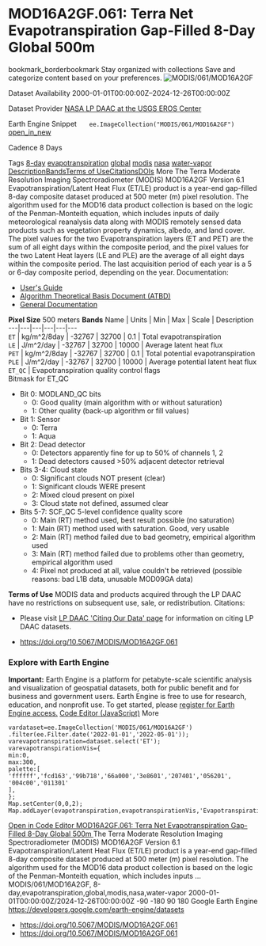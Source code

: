  
#  MOD16A2GF.061: Terra Net Evapotranspiration Gap-Filled 8-Day Global 500m 
bookmark_borderbookmark Stay organized with collections  Save and categorize content based on your preferences.
![MODIS/061/MOD16A2GF](https://developers.google.com/earth-engine/datasets/images/MODIS/MODIS_061_MOD16A2GF_sample.png) 

Dataset Availability
    2000-01-01T00:00:00Z–2024-12-26T00:00:00Z 

Dataset Provider
     [ NASA LP DAAC at the USGS EROS Center ](https://doi.org/10.5067/MODIS/MOD16A2GF.061) 

Earth Engine Snippet
     `    ee.ImageCollection("MODIS/061/MOD16A2GF")   ` [ open_in_new ](https://code.earthengine.google.com/?scriptPath=Examples:Datasets/MODIS/MODIS_061_MOD16A2GF) 

Cadence
    8 Days 

Tags
     [8-day](https://developers.google.com/earth-engine/datasets/tags/8-day) [evapotranspiration](https://developers.google.com/earth-engine/datasets/tags/evapotranspiration) [global](https://developers.google.com/earth-engine/datasets/tags/global) [modis](https://developers.google.com/earth-engine/datasets/tags/modis) [nasa](https://developers.google.com/earth-engine/datasets/tags/nasa) [water-vapor](https://developers.google.com/earth-engine/datasets/tags/water-vapor)
[Description](https://developers.google.com/earth-engine/datasets/catalog/MODIS_061_MOD16A2GF#description)[Bands](https://developers.google.com/earth-engine/datasets/catalog/MODIS_061_MOD16A2GF#bands)[Terms of Use](https://developers.google.com/earth-engine/datasets/catalog/MODIS_061_MOD16A2GF#terms-of-use)[Citations](https://developers.google.com/earth-engine/datasets/catalog/MODIS_061_MOD16A2GF#citations)[DOIs](https://developers.google.com/earth-engine/datasets/catalog/MODIS_061_MOD16A2GF#dois) More
The Terra Moderate Resolution Imaging Spectroradiometer (MODIS) MOD16A2GF Version 6.1 Evapotranspiration/Latent Heat Flux (ET/LE) product is a year-end gap-filled 8-day composite dataset produced at 500 meter (m) pixel resolution. The algorithm used for the MOD16 data product collection is based on the logic of the Penman-Monteith equation, which includes inputs of daily meteorological reanalysis data along with MODIS remotely sensed data products such as vegetation property dynamics, albedo, and land cover.
The pixel values for the two Evapotranspiration layers (ET and PET) are the sum of all eight days within the composite period, and the pixel values for the two Latent Heat layers (LE and PLE) are the average of all eight days within the composite period. The last acquisition period of each year is a 5 or 6-day composite period, depending on the year.
Documentation:
  * [User's Guide](https://lpdaac.usgs.gov/documents/931/MOD16_User_Guide_V61.pdf)
  * [Algorithm Theoretical Basis Document (ATBD)](https://lpdaac.usgs.gov/documents/93/MOD16_ATBD.pdf)
  * [General Documentation](https://ladsweb.modaps.eosdis.nasa.gov/filespec/MODIS/6/MOD16A2GF)


**Pixel Size** 500 meters 
**Bands**
Name | Units | Min | Max | Scale | Description  
---|---|---|---|---|---  
`ET` | kg/m^2/8day |  -32767  |  32700  | 0.1 | Total evapotranspiration  
`LE` | J/m^2/day |  -32767  |  32700  | 10000 | Average latent heat flux  
`PET` | kg/m^2/8day |  -32767  |  32700  | 0.1 | Total potential evapotranspiration  
`PLE` | J/m^2/day |  -32767  |  32700  | 10000 | Average potential latent heat flux  
`ET_QC` | Evapotranspiration quality control flags  
Bitmask for ET_QC
  * Bit 0: MODLAND_QC bits 
    * 0: Good quality (main algorithm with or without saturation)
    * 1: Other quality (back-up algorithm or fill values)
  * Bit 1: Sensor 
    * 0: Terra
    * 1: Aqua
  * Bit 2: Dead detector 
    * 0: Detectors apparently fine for up to 50% of channels 1, 2
    * 1: Dead detectors caused >50% adjacent detector retrieval
  * Bits 3-4: Cloud state 
    * 0: Significant clouds NOT present (clear)
    * 1: Significant clouds WERE present
    * 2: Mixed cloud present on pixel
    * 3: Cloud state not defined, assumed clear
  * Bits 5-7: SCF_QC 5-level confidence quality score 
    * 0: Main (RT) method used, best result possible (no saturation)
    * 1: Main (RT) method used with saturation. Good, very usable
    * 2: Main (RT) method failed due to bad geometry, empirical algorithm used
    * 3: Main (RT) method failed due to problems other than geometry, empirical algorithm used
    * 4: Pixel not produced at all, value couldn't be retrieved (possible reasons: bad L1B data, unusable MOD09GA data)

  
**Terms of Use**
MODIS data and products acquired through the LP DAAC have no restrictions on subsequent use, sale, or redistribution.
Citations:
  * Please visit [LP DAAC 'Citing Our Data' page](https://lpdaac.usgs.gov/citing_our_data) for information on citing LP DAAC datasets.


  * [ https://doi.org/10.5067/MODIS/MOD16A2GF.061 ](https://doi.org/10.5067/MODIS/MOD16A2GF.061)


### Explore with Earth Engine
**Important:** Earth Engine is a platform for petabyte-scale scientific analysis and visualization of geospatial datasets, both for public benefit and for business and government users. Earth Engine is free to use for research, education, and nonprofit use. To get started, please [register for Earth Engine access.](https://console.cloud.google.com/earth-engine)
[Code Editor (JavaScript)](https://developers.google.com/earth-engine/datasets/catalog/MODIS_061_MOD16A2GF#code-editor-javascript-sample) More
```
vardataset=ee.ImageCollection('MODIS/061/MOD16A2GF')
.filter(ee.Filter.date('2022-01-01','2022-05-01'));
varevapotranspiration=dataset.select('ET');
varevapotranspirationVis={
min:0,
max:300,
palette:[
'ffffff','fcd163','99b718','66a000','3e8601','207401','056201',
'004c00','011301'
],
};
Map.setCenter(0,0,2);
Map.addLayer(evapotranspiration,evapotranspirationVis,'Evapotranspiration');
```
[ Open in Code Editor ](https://code.earthengine.google.com/?scriptPath=Examples:Datasets/MODIS/MODIS_061_MOD16A2GF)
[ MOD16A2GF.061: Terra Net Evapotranspiration Gap-Filled 8-Day Global 500m ](https://developers.google.com/earth-engine/datasets/catalog/MODIS_061_MOD16A2GF)
The Terra Moderate Resolution Imaging Spectroradiometer (MODIS) MOD16A2GF Version 6.1 Evapotranspiration/Latent Heat Flux (ET/LE) product is a year-end gap-filled 8-day composite dataset produced at 500 meter (m) pixel resolution. The algorithm used for the MOD16 data product collection is based on the logic of the Penman-Monteith equation, which includes inputs …
MODIS/061/MOD16A2GF, 8-day,evapotranspiration,global,modis,nasa,water-vapor 
2000-01-01T00:00:00Z/2024-12-26T00:00:00Z
-90 -180 90 180 
Google Earth Engine
https://developers.google.com/earth-engine/datasets
  * [ https://doi.org/10.5067/MODIS/MOD16A2GF.061 ](https://doi.org/https://doi.org/10.5067/MODIS/MOD16A2GF.061)
  * [ https://doi.org/10.5067/MODIS/MOD16A2GF.061 ](https://doi.org/https://developers.google.com/earth-engine/datasets/catalog/MODIS_061_MOD16A2GF)


